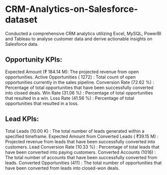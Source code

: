 # CRM-Analytics-on-Salesforce-dataset
Conducted a comprehensive CRM analytics utilizing Excel, MySQL, PowerBI and Tableau to analyse customer data and derive actionable insights on Salesforce data.

## Opportunity KPIs: 

Expected Amount (₹ 184.14 M): The projected revenue from open opportunities.
Active Opportunities ( 1272) : Total count of open opportunities currently in the sales pipeline.
Conversion Rate (72.62 %) : Percentage of total opportunities that have been successfully converted into closed deals.
Win Rate (31.06 %) : Percentage of total opportunities that resulted in a win.
Loss Rate (41.56 %) : Percentage of total opportunities that resulted in a loss.

## Lead KPIs:

Total Leads (10.00 K) : The total number of leads generated within a specified timeframe.
Expected Amount from Converted Leads ( ₹39.15 M) : Projected revenue from leads that have been successfully converted into customers.
Lead Conversion Rate (10.33 %) : Percentage of total leads that have been converted into paying customers.
Converted Accounts (1016) : The total number of accounts that have been successfully converted from leads.
Converted Opportunities (411) : The total number of opportunities that have been converted from leads into closed-won deals.
